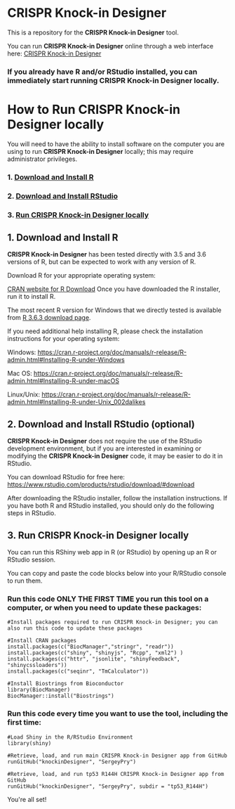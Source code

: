 # CRISPR Knock-in Designer 
This is a repository for the **CRISPR Knock-in Designer** tool.

You can run **CRISPR Knock-in Designer** online through a web interface here: [CRISPR Knock-in Designer](https://crisprtools.shinyapps.io/knockinDesigner/)
 
### If you already have R and/or RStudio installed, you can immediately start running **CRISPR Knock-in Designer** locally.

# How to Run **CRISPR Knock-in Designer** locally
You will need to have the ability to install software on the computer you are using to run **CRISPR Knock-in Designer** locally; this may require administrator privileges. 

### 1. [Download and Install R](https://github.com/SergeyPry/knockinDesigner#1-download-and-install-r)

### 2. [Download and Install RStudio](https://github.com/SergeyPry/knockinDesigner#2-download-and-install-rstudio-optional)

### 3. [Run CRISPR Knock-in Designer locally](https://github.com/SergeyPry/knockinDesigner#3-run-crispr-knock-in-designer-locally)


## 1. Download and Install R
**CRISPR Knock-in Designer** has been tested directly with 3.5 and 3.6 versions of R, but can be expected to work with any version of R. 

Download R for your appropriate operating system:

[CRAN website for R Download](https://cran.r-project.org/)
Once you have downloaded the R installer, run it to install R.

The most recent R version for Windows that we directly tested is available from [R 3.6.3 download page](https://cran.r-project.org/bin/windows/base/old/3.6.3/).

If you need additional help installing R, please check the installation instructions for your operating system:

Windows:    https://cran.r-project.org/doc/manuals/r-release/R-admin.html#Installing-R-under-Windows

Mac OS:     https://cran.r-project.org/doc/manuals/r-release/R-admin.html#Installing-R-under-macOS

Linux/Unix: https://cran.r-project.org/doc/manuals/r-release/R-admin.html#Installing-R-under-Unix_002dalikes

## 2. Download and Install RStudio (optional)
**CRISPR Knock-in Designer** does not require the use of the RStudio development environment, but if you are interested in examining or modifying the **CRISPR Knock-in Designer** code, it may be easier to do it in RStudio. 

You can download RStudio for free here: https://www.rstudio.com/products/rstudio/download/#download

After downloading the RStudio installer, follow the installation instructions. If you have both R and RStudio installed, you should only do the following steps in RStudio.

## 3. **Run CRISPR Knock-in Designer locally**
You can run this RShiny web app in R (or RStudio) by opening up an R or RStudio session.

You can copy and paste the code blocks below into your R/RStudio console to run them.

### Run this code ONLY THE FIRST TIME you run this tool on a computer, or when you need to update these packages:

```
#Install packages required to run CRISPR Knock-in Designer; you can also run this code to update these packages

#Install CRAN packages
install.packages(c("BiocManager","stringr", "readr"))
install.packages(c("shiny", "shinyjs", "Rcpp", "xml2") )
install.packages(c("httr", "jsonlite", "shinyFeedback", "shinycssloaders"))
install.packages(c("seqinr", "TmCalculator"))

#Install Biostrings from Bioconductor
library(BiocManager)
BiocManager::install("Biostrings")
```

### Run this code every time you want to use the tool, including the first time:

```
#Load Shiny in the R/RStudio Environment
library(shiny)

#Retrieve, load, and run main CRISPR Knock-in Designer app from GitHub
runGitHub("knockinDesigner", "SergeyPry")

#Retrieve, load, and run tp53 R144H CRISPR Knock-in Designer app from GitHub
runGitHub("knockinDesigner", "SergeyPry", subdir = "tp53_R144H")
```

You're all set!
